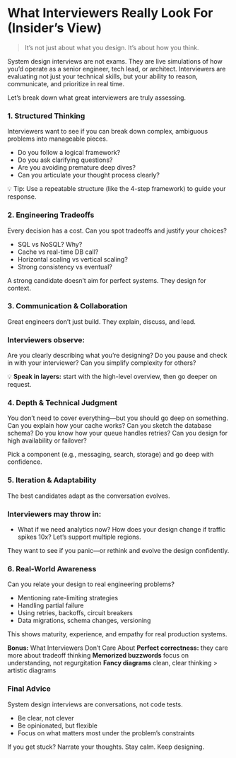 # What Interviewers Really Look For (Insider’s View)
> It’s not just about what you design. It’s about how you think.

System design interviews are not exams. They are live simulations of how you’d operate as a senior engineer, tech lead, or architect. Interviewers are evaluating not just your technical skills, but your ability to reason, communicate, and prioritize in real time.

Let’s break down what great interviewers are truly assessing.

### 1. Structured Thinking
Interviewers want to see if you can break down complex, ambiguous problems into manageable pieces.
- Do you follow a logical framework?
- Do you ask clarifying questions?
- Are you avoiding premature deep dives?
- Can you articulate your thought process clearly?

💡 Tip: Use a repeatable structure (like the 4-step framework) to guide your response.

### 2. Engineering Tradeoffs
Every decision has a cost. Can you spot tradeoffs and justify your choices?
- SQL vs NoSQL? Why?
- Cache vs real-time DB call?
- Horizontal scaling vs vertical scaling?
- Strong consistency vs eventual?

A strong candidate doesn’t aim for perfect systems. They design for context.

### 3. Communication & Collaboration
Great engineers don’t just build. They explain, discuss, and lead.

### Interviewers observe:
Are you clearly describing what you’re designing?
Do you pause and check in with your interviewer?
Can you simplify complexity for others?

💡 **Speak in layers:** start with the high-level overview, then go deeper on request.

### 4. Depth & Technical Judgment
You don’t need to cover everything—but you should go deep on something.
Can you explain how your cache works?
Can you sketch the database schema?
Do you know how your queue handles retries?
Can you design for high availability or failover?

Pick a component (e.g., messaging, search, storage) and go deep with confidence.

### 5. Iteration & Adaptability
The best candidates adapt as the conversation evolves.

### Interviewers may throw in:
- What if we need analytics now?
How does your design change if traffic spikes 10x?
Let’s support multiple regions.

They want to see if you panic—or rethink and evolve the design confidently.

### 6. Real-World Awareness
Can you relate your design to real engineering problems?
- Mentioning rate-limiting strategies
- Handling partial failure
- Using retries, backoffs, circuit breakers
- Data migrations, schema changes, versioning

This shows maturity, experience, and empathy for real production systems.

**Bonus:** What Interviewers Don’t Care About
**Perfect correctness:** they care more about tradeoff thinking
**Memorized buzzwords** focus on understanding, not regurgitation
**Fancy diagrams** clean, clear thinking > artistic diagrams

### Final Advice
System design interviews are conversations, not code tests.
- Be clear, not clever
- Be opinionated, but flexible
- Focus on what matters most under the problem’s constraints

If you get stuck? Narrate your thoughts. Stay calm. Keep designing.
